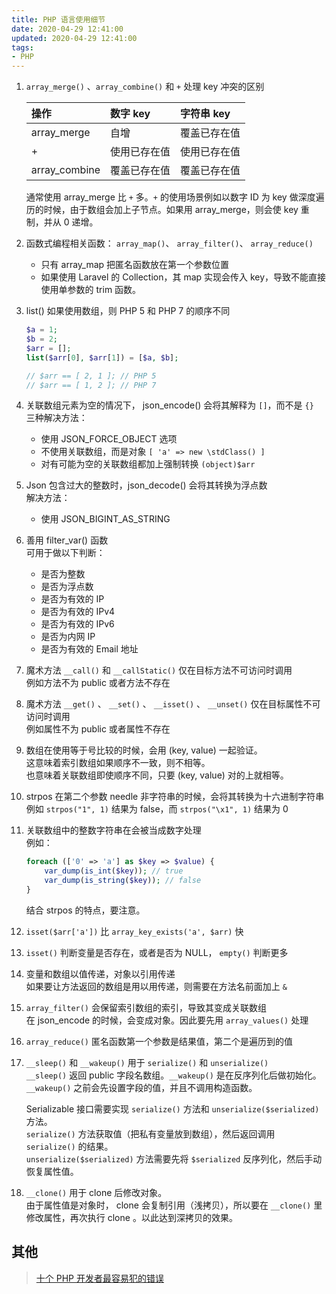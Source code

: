 ```yaml
---
title: PHP 语言使用细节
date: 2020-04-29 12:41:00
updated: 2020-04-29 12:41:00
tags:
- PHP
---
```


1. `array_merge()` 、`array_combine()` 和 `+` 处理 key 冲突的区别    

    |操作|数字 key|字符串 key|
    |:--|:--|:--|
    |array_merge|自增|覆盖已存在值|
    |+|使用已存在值|使用已存在值|
    |array_combine|覆盖已存在值|覆盖已存在值|  

    通常使用 array_merge 比 `+` 多。`+` 的使用场景例如以数字 ID 为 key 做深度遍历的时候，由于数组会加上子节点。如果用 array_merge，则会使 key 重制，并从 0 递增。

<!-- more -->

2. 函数式编程相关函数： `array_map()`、 `array_filter()`、 `array_reduce()`    
    - 只有 array_map 把匿名函数放在第一个参数位置  
    - 如果使用 Laravel 的 Collection，其 map 实现会传入 key，导致不能直接使用单参数的 trim 函数。

3. list() 如果使用数组，则 PHP 5 和 PHP 7 的顺序不同  
    ```php
    $a = 1;
    $b = 2;
    $arr = [];
    list($arr[0], $arr[1]) = [$a, $b];

    // $arr == [ 2, 1 ]; // PHP 5
    // $arr == [ 1, 2 ]; // PHP 7
    ```

4. 关联数组元素为空的情况下， json_encode() 会将其解释为 `[]`，而不是 `{}`  
    三种解决方法：  
    - 使用 JSON_FORCE_OBJECT 选项  
    - 不使用关联数组，而是对象 `[ 'a' => new \stdClass() ]`
    - 对有可能为空的关联数组都加上强制转换 `(object)$arr`

5. Json 包含过大的整数时，json_decode() 会将其转换为浮点数  
    解决方法：  
    - 使用 JSON_BIGINT_AS_STRING

6. 善用 filter_var() 函数  
    可用于做以下判断：  
    - 是否为整数
    - 是否为浮点数  
    - 是否为有效的 IP
    - 是否为有效的 IPv4
    - 是否为有效的 IPv6
    - 是否为内网 IP
    - 是否为有效的 Email 地址

7. 魔术方法 `__call()` 和 `__callStatic()` 仅在目标方法不可访问时调用  
    例如方法不为 public 或者方法不存在  

8. 魔术方法 `__get()` 、 `__set()` 、 `__isset()` 、 `__unset()` 仅在目标属性不可访问时调用  
    例如属性不为 public 或者属性不存在  

9. 数组在使用等于号比较的时候，会用 (key, value) 一起验证。  
    这意味着索引数组如果顺序不一致，则不相等。  
    也意味着关联数组即使顺序不同，只要 (key, value) 对的上就相等。  

10. strpos 在第二个参数 needle 非字符串的时候，会将其转换为十六进制字符串  
    例如 `strpos("1", 1)` 结果为 false，而 `strpos("\x1", 1)` 结果为 0

11. 关联数组中的整数字符串在会被当成数字处理  
    例如：  
    ```php
    foreach (['0' => 'a'] as $key => $value) {
        var_dump(is_int($key)); // true
        var_dump(is_string($key)); // false
    }
    ```  
    结合 strpos 的特点，要注意。

12. `isset($arr['a'])` 比 `array_key_exists('a', $arr)` 快  

13. `isset()` 判断变量是否存在，或者是否为 NULL， `empty()` 判断更多  

14. 变量和数组以值传递，对象以引用传递  
    如果要让方法返回的数组是用以用传递，则需要在方法名前面加上 `&`

15. `array_filter()` 会保留索引数组的索引，导致其变成关联数组  
    在 json_encode 的时候，会变成对象。因此要先用 `array_values()` 处理  

16. `array_reduce()` 匿名函数第一个参数是结果值，第二个是遍历到的值

17. `__sleep()` 和 `__wakeup()` 用于 `serialize()` 和 `unserialize()`  
    `__sleep()` 返回 public 字段名数组。`__wakeup()` 是在反序列化后做初始化。  
    `__wakeup()` 之前会先设置字段的值，并且不调用构造函数。  
    
    Serializable 接口需要实现 `serialize()` 方法和 `unserialize($serialized)` 方法。  
    `serialize()` 方法获取值（把私有变量放到数组），然后返回调用 `serialize()` 的结果。  
    `unserialize($serialized)` 方法需要先将 `$serialized` 反序列化，然后手动恢复属性值。  

18. `__clone()` 用于 clone 后修改对象。  
    由于属性值是对象时， clone 会复制引用（浅拷贝），所以要在 `__clone()` 里修改属性，再次执行 clone 。以此达到深拷贝的效果。  


## 其他  

> [十个 PHP 开发者最容易犯的错误](https://mp.weixin.qq.com/s?__biz=MzUyNDg1Nzg1OA==&mid=2247484939&amp;idx=1&amp;sn=8cba4a294e8f48186b5a182bf6f58489&source=41#wechat_redirect)

